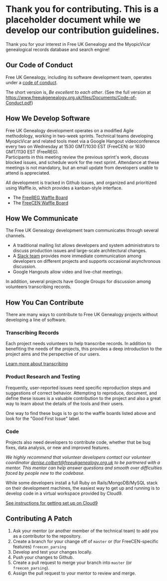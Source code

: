 # Thank you for contributing.  This is a placeholder document while we develop our contribution guidelines.

Thank you for your interest in Free UK Genealogy and the MyopicVicar 
genealogical records database and search engine!

## Our Code of Conduct

Free UK Genealogy, including its software development team, operates 
under a [code of 
conduct](https://www.freeukgenealogy.org.uk/files/Documents/Code-of-Conduct.pdf).

The short version is, _Be excellent to each other_.  (See the full version at 
https://www.freeukgenealogy.org.uk/files/Documents/Code-of-Conduct.pdf)

## How We Develop Software

Free UK Genealogy development operates on a modified Agile methodology, 
working in two-week sprints.  Technical teams developing MyopicVicar and 
related tools meet via a Google Hangout videoconference every two on 
Wednesday at 1530 GMT/1030 EST (FreeCEN) or 1630 GMT/1130 EST (FreeREG).  
Participants in this meeting review the previous sprint's work, discuss 
blocked issues, and schedule work for the next sprint.  Attendance at 
these meetings is not mandatory, but an email update from developers 
unable to attend is appreciated.

All development is tracked in Github issues, and organized and 
prioritized using Waffle.io, which provides a kanban-style interface.

* The [FreeREG Waffle Board](https://waffle.io/freeukgen/myopicvicar)
* The [FreeCEN Waffle Board](https://waffle.io/freeukgen/freecenmigration)



## How We Communicate

The Free UK Genealogy development team communicates through several channels.  

* A traditional mailing list allows developers and system administrators 
to discuss production issues and large-scale architectural changes.
* A [Slack team](https://freeukgenealogy.slack.com) provides more immediate communication among developers on 
different projects and supports occasional asynchronous discussion.
* Google Hangouts allow video and live-chat meetings.

In addition, several projects have Google Groups for discussion among 
volunteers transcribing records.

## How You Can Contribute

There are many ways to contribute to Free UK Genealogy projects without 
developing a line of software.

### Transcribing Records

Each project needs volunteers to help transcribe records.  In addition 
to benefiting the needs of the projects, this provides a deep 
introduction to the project aims and the perspective of our users.

[Learn more about transcribing](https://www.freeukgenealogy.org.uk/about/volunteer/transcriber-volunteering-opportunities/)

### Product Research and Testing

Frequently, user-reported issues need specific reproduction steps and 
suggestions of correct behavior.  Attempting to reproduce, document, and 
define these issues is a valuable contribution to the project and also a 
great way to learn about the details of the tools and their users.

One way to find these bugs is to go to the waffle boards listed above and look for the "Good First Issue" label.

### Code

Projects also need developers to contribute code, whether that be bug 
fixes, data analysis, or new and improved features.

_We highly recommend that volunteer developers contact our volunteer coordinator [denise.colbert@freeukgenealogy.org.uk](mailto:denise.colbert@freeukgenealogy.org.uk) to be 
partnered with a mentor.  This mentor can help answer questions and 
smooth over difficulties faced by people new to the codebase._

While some developers install a full Ruby on Rails/MongoDB/MySQL stack 
on their development machines, the easiest way to get up and running is 
to develop code in a virtual workspace provided by Cloud9.

[See instructions for getting set up on Cloud9](https://docs.google.com/document/d/1OWbya7erLmyyFstMwuBJwkquJZG4i4YrMWIHHI4Jvjk/edit#heading=h.r8mtsch418p2)


## Contributing A Patch

1. Ask your mentor (or another member of the technical team) to add you as a contributor to the repository.
1. Create a branch for your change off of `master` or (for FreeCEN-specific features) `freecen_parsing`
1. Develop and test your changes locally.
1. Push your changes to Github.
1. Create a pull request to merge your branch into `master` (or `freecen_parsing`).
1. Assign the pull request to your mentor to review and merge.


